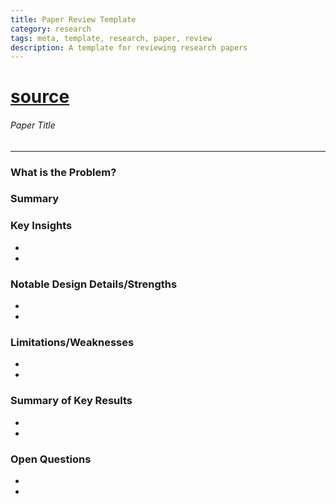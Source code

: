 ```yaml
---
title: Paper Review Template
category: research
tags: meta, template, research, paper, review
description: A template for reviewing research papers 
---
```


# [source](https://example.com)

###### Paper Title

---

### What is the Problem?


### Summary 


### Key Insights

-
-

### Notable Design Details/Strengths 

- 
- 

### Limitations/Weaknesses 

- 
- 

### Summary of Key Results

- 
-

### Open Questions

-
-
